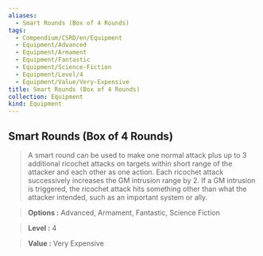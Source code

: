 ```yaml
---
aliases:
  - Smart Rounds (Box of 4 Rounds)
tags:
  - Compendium/CSRD/en/Equipment
  - Equipment/Advanced
  - Equipment/Armament
  - Equipment/Fantastic
  - Equipment/Science-Fiction
  - Equipment/Level/4
  - Equipment/Value/Very-Expensive
title: Smart Rounds (Box of 4 Rounds)
collection: Equipment
kind: Equipment
---
```

## Smart Rounds (Box of 4 Rounds)    
    
>A smart round can be used to make one normal attack plus up to 3 additional ricochet attacks on targets within short range of the attacker and each other as one action. Each ricochet attack successively increases the GM intrusion range by 2. If a GM intrusion is triggered, the ricochet attack hits something other than what the attacker intended, such as an important system or ally.    
> **Options :** Advanced, Armament, Fantastic, Science Fiction    
> **Level :** 4    
> **Value :** Very Expensive